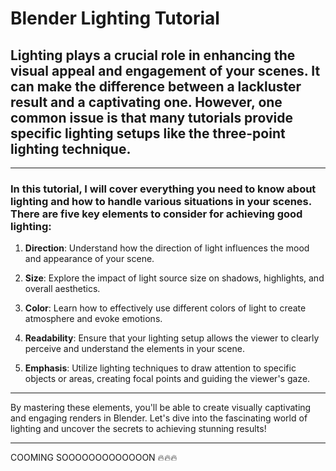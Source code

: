 # Blender Lighting Tutorial

## Lighting plays a crucial role in enhancing the visual appeal and engagement of your scenes. It can make the difference between a lackluster result and a captivating one. However, one common issue is that many tutorials provide specific lighting setups like the three-point lighting technique.
----------------------
### In this tutorial, I will cover everything you need to know about lighting and how to handle various situations in your scenes. There are five key elements to consider for achieving good lighting:

1. **Direction**: Understand how the direction of light influences the mood and appearance of your scene.

2. **Size**: Explore the impact of light source size on shadows, highlights, and overall aesthetics.

3. **Color**: Learn how to effectively use different colors of light to create atmosphere and evoke emotions.

4. **Readability**: Ensure that your lighting setup allows the viewer to clearly perceive and understand the elements in your scene.

5. **Emphasis**: Utilize lighting techniques to draw attention to specific objects or areas, creating focal points and guiding the viewer's gaze.

----------------------

By mastering these elements, you'll be able to create visually captivating and engaging renders in Blender. Let's dive into the fascinating world of lighting and uncover the secrets to achieving stunning results!

----------------------------

COOMING SOOOOOOOOOOOOON 🔥🔥🔥